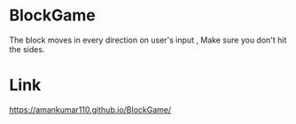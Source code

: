 # BlockGame
The block moves in every direction on user's input , Make sure you don't hit the sides.
# Link
https://amankumar110.github.io/BlockGame/
